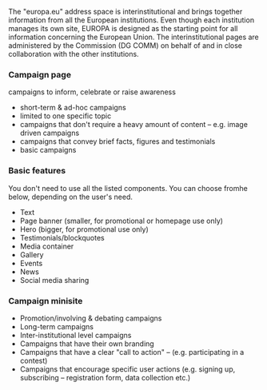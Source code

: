 The "europa.eu" address space is interinstitutional and brings together information from all the European institutions. Even though each institution manages its own site, EUROPA is designed as the starting point for all information concerning the European Union. The interinstitutional pages are administered by the Commission (DG COMM) on behalf of and in close collaboration with the other institutions.

### Campaign page
campaigns to inform, celebrate or raise awareness

- short-term & ad-hoc campaigns
- limited to one specific topic
- campaigns that don't require a heavy amount of content – e.g. image driven campaigns
- campaigns that convey brief facts, figures and testimonials 
- basic campaigns

### Basic features
You don't need to use all the listed components. You can choose fromhe below, depending on the user's need.

- Text
- Page banner (smaller, for promotional or homepage use only)
- Hero (bigger, for promotional use only)
- Testimonials/blockquotes
- Media container
- Gallery
- Events
- News
- Social media sharing

### Campaign minisite 
- Promotion/involving & debating campaigns
- Long-term campaigns
- Inter-institutional level campaigns
- Campaigns that have their own branding
- Campaigns that have a clear "call to action" – (e.g. participating in a contest)
- Campaigns that encourage specific user actions (e.g. signing up, subscribing – registration form, data collection etc.)
